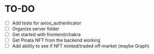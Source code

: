 # TO-DO
- [ ] Add tests for axios\_authenticator
- [ ] Organize server folder
- [ ] Get started with frontend/chakra
- [ ] Get Pinata NFT from the backend working
- [ ] Add ability to see if NFT minted/traded off-market (maybe Graph)
